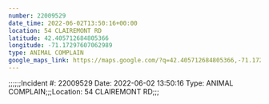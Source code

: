 ```yaml
---
number: 22009529
date_time: 2022-06-02T13:50:16+00:00
location: 54 CLAIREMONT RD
latitude: 42.405712684805366
longitude: -71.17297607062989
type: ANIMAL COMPLAIN
google_maps_link: https://maps.google.com/?q=42.405712684805366,-71.17297607062989
---
```


;;;;;;Incident #: 22009529  Date: 2022-06-02 13:50:16   Type: ANIMAL COMPLAIN;;;Location: 54 CLAIREMONT RD;;;
